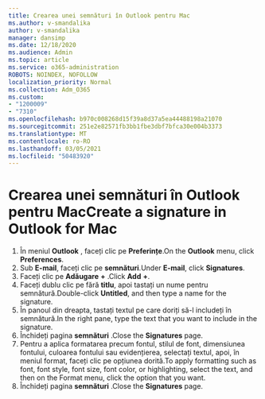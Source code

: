 ```yaml
---
title: Crearea unei semnături în Outlook pentru Mac
ms.author: v-smandalika
author: v-smandalika
manager: dansimp
ms.date: 12/18/2020
ms.audience: Admin
ms.topic: article
ms.service: o365-administration
ROBOTS: NOINDEX, NOFOLLOW
localization_priority: Normal
ms.collection: Adm_O365
ms.custom:
- "1200009"
- "7310"
ms.openlocfilehash: b970c008268d15f39a8d37a5ea44488198a21070
ms.sourcegitcommit: 251e2e82571fb3bb1fbe3dbf7bfca30e004b3373
ms.translationtype: MT
ms.contentlocale: ro-RO
ms.lasthandoff: 03/05/2021
ms.locfileid: "50483920"
---
```

# <a name="create-a-signature-in-outlook-for-mac"></a><span data-ttu-id="ee7e4-102">Crearea unei semnături în Outlook pentru Mac</span><span class="sxs-lookup"><span data-stu-id="ee7e4-102">Create a signature in Outlook for Mac</span></span>

1.  <span data-ttu-id="ee7e4-103">În meniul **Outlook** , faceți clic pe **Preferințe**.</span><span class="sxs-lookup"><span data-stu-id="ee7e4-103">On the **Outlook** menu, click **Preferences**.</span></span>
2.  <span data-ttu-id="ee7e4-104">Sub **E-mail**, faceți clic pe **semnături**.</span><span class="sxs-lookup"><span data-stu-id="ee7e4-104">Under **E-mail**, click **Signatures**.</span></span>
3.  <span data-ttu-id="ee7e4-105">Faceți clic pe **Adăugare** **+** .</span><span class="sxs-lookup"><span data-stu-id="ee7e4-105">Click **Add** **+**.</span></span>
4.  <span data-ttu-id="ee7e4-106">Faceți dublu clic pe fără **titlu**, apoi tastați un nume pentru semnătură.</span><span class="sxs-lookup"><span data-stu-id="ee7e4-106">Double-click **Untitled**, and then type a name for the signature.</span></span>
5.  <span data-ttu-id="ee7e4-107">În panoul din dreapta, tastați textul pe care doriți să-l includeți în semnătură.</span><span class="sxs-lookup"><span data-stu-id="ee7e4-107">In the right pane, type the text that you want to include in the signature.</span></span>
6.  <span data-ttu-id="ee7e4-108">Închideți pagina **semnături** .</span><span class="sxs-lookup"><span data-stu-id="ee7e4-108">Close the **Signatures** page.</span></span>
7.  <span data-ttu-id="ee7e4-109">Pentru a aplica formatarea precum fontul, stilul de font, dimensiunea fontului, culoarea fontului sau evidențierea, selectați textul, apoi, în meniul format, faceți clic pe opțiunea dorită.</span><span class="sxs-lookup"><span data-stu-id="ee7e4-109">To apply formatting such as font, font style, font size, font color, or highlighting, select the text, and then on the Format menu, click the option that you want.</span></span>
8.  <span data-ttu-id="ee7e4-110">Închideți pagina **semnături** .</span><span class="sxs-lookup"><span data-stu-id="ee7e4-110">Close the **Signatures** page.</span></span>
